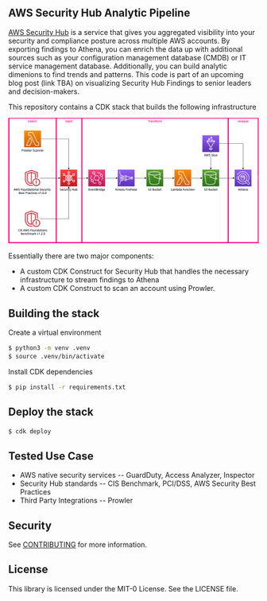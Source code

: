 ## AWS Security Hub Analytic Pipeline

[AWS Security Hub](https://aws.amazon.com/security-hub/) is a service that gives you aggregated visibility into your security and compliance posture across multiple AWS accounts. By exporting findings to Athena, you can enrich the data up with additional sources such as your configuration management database (CMDB) or IT service management database.  Additionally, you can build analytic dimenions to find trends and patterns.  This code is part of an upcoming blog post (link TBA) on visualizing Security Hub Findings to senior leaders and decision-makers.

This repository contains a CDK stack that builds the following infrastructure

![CDK Infrastructure](blog_post/images/cdk-portion.png)

Essentially there are two major components:
- A custom CDK Construct for Security Hub that handles the necessary infrastructure to stream findings to Athena
- A custom CDK Construct to scan an account using Prowler.

## Building the stack

Create a virtual environment

```bash
$ python3 -m venv .venv
$ source .venv/bin/activate
```

Install CDK dependencies

```bash
$ pip install -r requirements.txt
```

## Deploy the stack

```bash
$ cdk deploy
```

## Tested Use Case
- AWS native security services -- GuardDuty, Access Analyzer, Inspector
- Security Hub standards -- CIS Benchmark, PCI/DSS, AWS Security Best Practices
- Third Party Integrations -- Prowler

## Security

See [CONTRIBUTING](CONTRIBUTING.md#security-issue-notifications) for more information.

## License

This library is licensed under the MIT-0 License. See the LICENSE file.

